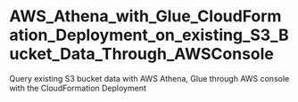 # AWS_Athena_with_Glue_CloudFormation_Deployment_on_existing_S3_Bucket_Data_Through_AWSConsole
Query existing S3 bucket data with AWS Athena, Glue through AWS console with the CloudFormation Deployment
